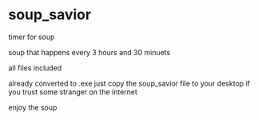 # soup_savior
timer for soup

soup that happens every 3 hours and 30 minuets

all files included

already converted to .exe just copy the soup_savior file to your desktop if you trust some stranger on the internet

enjoy the soup
